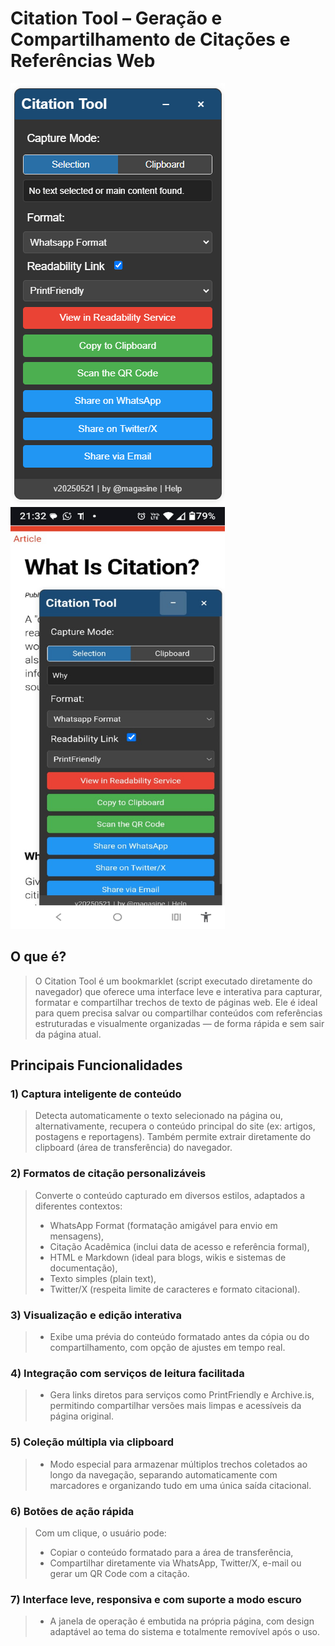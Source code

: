 # Citation Tool – Geração e Compartilhamento de Citações e Referências Web
<img src="./img_screenshot_citationTool_v20250520.png">  <img src="./img_screenshot_citationTool_Mobile_v20250520.png" width="343px" height="675px">
> 
## O que é?
> 
> O Citation Tool é um bookmarklet (script executado diretamente do navegador) que oferece uma interface leve e interativa para capturar, formatar e compartilhar trechos de texto de páginas web. Ele é ideal para quem precisa salvar ou compartilhar conteúdos com referências estruturadas e visualmente organizadas — de forma rápida e sem sair da página atual.
> 
## Principais Funcionalidades
> 
### 1) Captura inteligente de conteúdo
> Detecta automaticamente o texto selecionado na página ou, alternativamente, recupera o conteúdo principal do site (ex: artigos, postagens e reportagens). Também permite extrair diretamente do clipboard (área de transferência) do navegador.
> 
### 2) Formatos de citação personalizáveis
> Converte o conteúdo capturado em diversos estilos, adaptados a diferentes contextos:
> - WhatsApp Format (formatação amigável para envio em mensagens),
> - Citação Acadêmica (inclui data de acesso e referência formal),
> - HTML e Markdown (ideal para blogs, wikis e sistemas de documentação),
> - Texto simples (plain text),
> - Twitter/X (respeita limite de caracteres e formato citacional).
> 
### 3) Visualização e edição interativa
> - Exibe uma prévia do conteúdo formatado antes da cópia ou do compartilhamento, com opção de ajustes em tempo real.
> 
### 4) Integração com serviços de leitura facilitada
> - Gera links diretos para serviços como PrintFriendly e Archive.is, permitindo compartilhar versões mais limpas e acessíveis da página original.
> 
### 5) Coleção múltipla via clipboard
> - Modo especial para armazenar múltiplos trechos coletados ao longo da navegação, separando automaticamente com marcadores e organizando tudo em uma única saída citacional.
> 
### 6) Botões de ação rápida
> Com um clique, o usuário pode:
> - Copiar o conteúdo formatado para a área de transferência,
> - Compartilhar diretamente via WhatsApp, Twitter/X, e-mail ou gerar um QR Code com a citação.
> 
### 7) Interface leve, responsiva e com suporte a modo escuro
> - A janela de operação é embutida na própria página, com design adaptável ao tema do sistema e totalmente removível após o uso.

